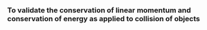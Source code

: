 ### To validate the conservation of linear momentum and conservation of energy as applied to collision of objects
